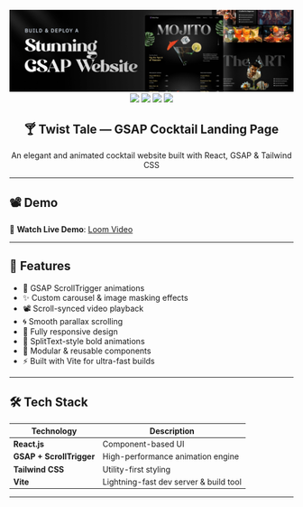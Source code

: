 <div align="center">
  <br />
  <a href="https://www.loom.com/share/70699f69cfd64bbaa09405512e97d645?sid=46858487-e217-40ca-bbf8-e00ad1dc9b09" target="_blank">
    <img src="public/readme/hero.png" alt="Project Banner" />
  </a>
  <br />
  
  <div>
    <img src="https://img.shields.io/badge/-React-blue?style=for-the-badge&logo=react&logoColor=white" />
    <img src="https://img.shields.io/badge/-GSAP-88CE02?style=for-the-badge&logo=greensock&logoColor=white" />
    <img src="https://img.shields.io/badge/-Tailwind_CSS-38B2AC?style=for-the-badge&logo=tailwind-css&logoColor=white" />
    <img src="https://img.shields.io/badge/-Vite-646CFF?style=for-the-badge&logo=vite&logoColor=white" />
  </div>

  <h2 align="center">🍸 Twist Tale — GSAP Cocktail Landing Page</h2>
  <p align="center">An elegant and animated cocktail website built with React, GSAP & Tailwind CSS</p>
</div>

---

## 📽️ Demo

🔗 **Watch Live Demo**: [Loom Video](https://www.loom.com/share/70699f69cfd64bbaa09405512e97d645?sid=46858487-e217-40ca-bbf8-e00ad1dc9b09)

---

## 🚀 Features

- 🔁 GSAP ScrollTrigger animations
- ✨ Custom carousel & image masking effects
- 📽️ Scroll-synced video playback
- 🌀 Smooth parallax scrolling
- 📱 Fully responsive design
- 🎯 SplitText-style bold animations
- 🧩 Modular & reusable components
- ⚡ Built with Vite for ultra-fast builds

---

## 🛠️ Tech Stack

| Technology | Description |
|------------|-------------|
| **React.js** | Component-based UI |
| **GSAP + ScrollTrigger** | High-performance animation engine |
| **Tailwind CSS** | Utility-first styling |
| **Vite** | Lightning-fast dev server & build tool |

---


